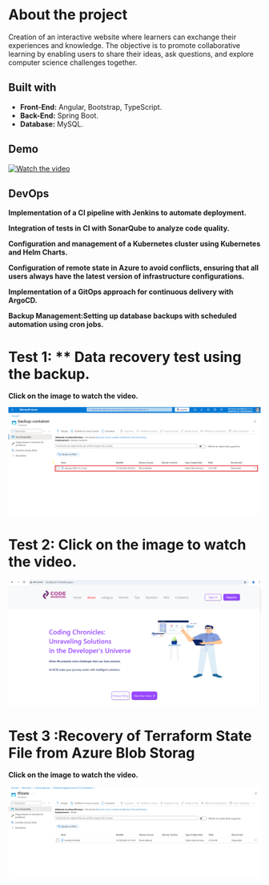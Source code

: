 # About the project
Creation of an interactive website where learners can exchange their experiences and knowledge. The objective is to promote collaborative learning by enabling users to share their ideas, ask questions, and explore computer science challenges together.

## Built with
- **Front-End:** Angular, Bootstrap, TypeScript.
- **Back-End:** Spring Boot.
- **Database:** MySQL.

## Demo
[![Watch the video](https://github.com/EYABA12/code-warriors/blob/master/screenshot.PNG)](https://vimeo.com/manage/videos/943214153/privacy)

## DevOps
**Implementation of a CI pipeline with Jenkins to automate deployment.**

**Integration of tests in CI with SonarQube to analyze code quality.**

**Configuration and management of a Kubernetes cluster using Kubernetes and Helm Charts.**

**Configuration of remote state in Azure to avoid conflicts, ensuring that all users always have the latest version of infrastructure configurations.**

**Implementation of a GitOps approach for continuous delivery with ArgoCD.**

**Backup Management:Setting up database backups with scheduled automation using cron jobs.**

# Test 1: ** Data recovery test using the backup.

**Click on the image to watch the video.**

  
  [![Watch the video](TEST2/7.png)](https://vimeo.com/1026317830)

  # Test 2: **Click on the image to watch the video.**

  [![Watch the video](TEST1/1.png)](https://vimeo.com/1026327529)

# Test 3 :**Recovery of Terraform State File from Azure Blob Storag**
  **Click on the image to watch the video.**

  [![Watch the video](tfstate.png)]([https://www.canva.com/design/DAGTuU045aU/lQxdoDVuH2KFZb7DUPREgQ/edit?utm_content=DAGTuU045aU&utm_campaign=designshare&utm_medium=link2&utm_source=sharebutton](https://vimeo.com/manage/videos/1026499801)
)

         

         


